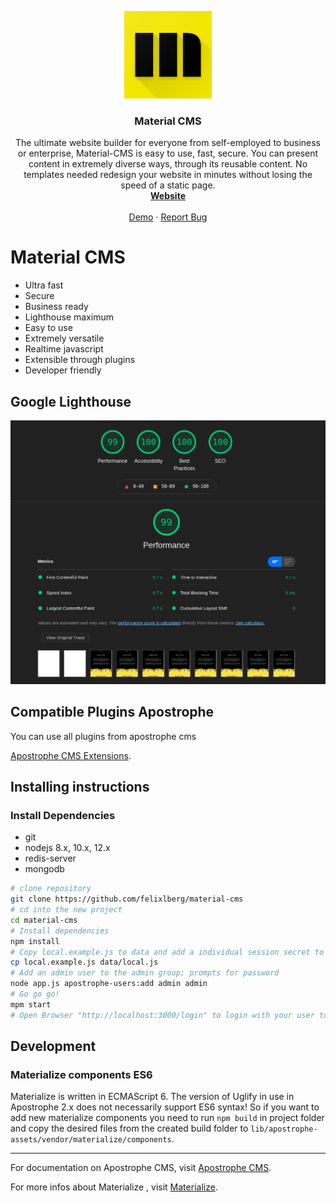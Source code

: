 <p align="center">
  <a href="https://github.com/Material-CMS/material-cms">
    <img src="logo.png" alt="Logo" width="140" height="140">
  </a>

  <h3 align="center">Material CMS</h3>

  <p align="center">
    The ultimate website builder for everyone from self-employed to business or enterprise, Material-CMS is easy to use, fast, secure. You can present content in extremely diverse ways, through its reusable content. No templates needed redesign your website in minutes without losing the speed of a static page.
    <br />
    <a href="https://material-cms.com/"><strong>Website</strong></a>
    <br />
    <br />
    <a href="https://demo.material-cms.com/">Demo</a>
    ·
    <a href="https://github.com/Material-CMS/material-cms/issues">Report Bug</a>
  </p>
</p>

# Material CMS

- Ultra fast
- Secure
- Business ready
- Lighthouse maximum
- Easy to use
- Extremely versatile
- Realtime javascript
- Extensible through plugins
- Developer friendly

## Google Lighthouse

![Screenshot](lighthouse.png)

## Compatible Plugins Apostrophe

You can use all plugins from apostrophe cms

[Apostrophe CMS Extensions](https://apostrophecms.com/extensions).

## Installing instructions

### Install Dependencies
- git
- nodejs 8.x, 10.x, 12.x
- redis-server
- mongodb

````bash
# clone repository
git clone https://github.com/felixlberg/material-cms
# cd into the new project
cd material-cms
# Install dependencies
npm install
# Copy local.example.js to data and add a individual session secret to be able to login
cp local.example.js data/local.js
# Add an admin user to the admin group; prompts for password
node app.js apostrophe-users:add admin admin
# Go go go!
mpm start
# Open Browser "http://localhost:3000/login" to login with your user to add content
````

## Development

### Materialize components ES6

Materialize is written in ECMAScript 6. The version of Uglify in use in Apostrophe 2.x does not necessarily support ES6 syntax! So if you want to add new materialize components you need to run `npm build` in project folder and copy the desired files from the created build folder to `lib/apostrophe-assets/vendor/materialize/components`.

----

For documentation on Apostrophe CMS, visit [Apostrophe CMS](https://docs.apostrophecms.org/).

For more infos about Materialize , visit [Materialize](https://materializecss.com/).
